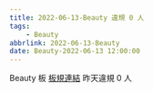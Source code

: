 ```yaml
---
title: 2022-06-13-Beauty 違規 0 人
tags:
    - Beauty
abbrlink: 2022-06-13-Beauty
date: Beauty-2022-06-13 12:00:00
---
```

Beauty 板 [板規連結](https://www.ptt.cc/bbs/Beauty/M.1630069980.A.84B.html)
昨天違規 0 人
